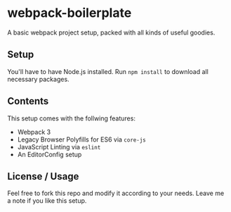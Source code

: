 # webpack-boilerplate
A basic webpack project setup, packed with all kinds of useful goodies.

## Setup
You'll have to have Node.js installed. Run `npm install` to download all necessary packages.

## Contents
This setup comes with the follwing features:
- Webpack 3
- Legacy Browser Polyfills for ES6 via `core-js`
- JavaScript Linting via `eslint`
- An EditorConfig setup

## License / Usage
Feel free to fork this repo and modify it according to your needs. Leave me a note if you like this setup.
